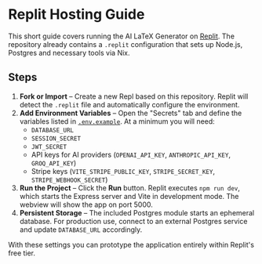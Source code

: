 # Replit Hosting Guide

This short guide covers running the AI LaTeX Generator on [Replit](https://replit.com/). The repository already contains a `.replit` configuration that sets up Node.js, Postgres and necessary tools via Nix.

## Steps

1. **Fork or Import** – Create a new Repl based on this repository. Replit will detect the `.replit` file and automatically configure the environment.
2. **Add Environment Variables** – Open the "Secrets" tab and define the variables listed in [`.env.example`](../.env.example). At a minimum you will need:
   - `DATABASE_URL`
   - `SESSION_SECRET`
   - `JWT_SECRET`
   - API keys for AI providers (`OPENAI_API_KEY`, `ANTHROPIC_API_KEY`, `GROQ_API_KEY`)
   - Stripe keys (`VITE_STRIPE_PUBLIC_KEY`, `STRIPE_SECRET_KEY`, `STRIPE_WEBHOOK_SECRET`)
3. **Run the Project** – Click the **Run** button. Replit executes `npm run dev`, which starts the Express server and Vite in development mode. The webview will show the app on port 5000.
4. **Persistent Storage** – The included Postgres module starts an ephemeral database. For production use, connect to an external Postgres service and update `DATABASE_URL` accordingly.

With these settings you can prototype the application entirely within Replit's free tier.
